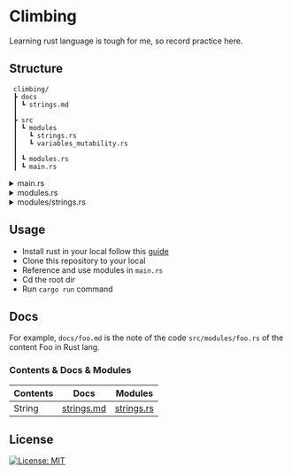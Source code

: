 # Climbing
Learning rust language is tough for me, so record practice here.

## Structure
```
 climbing/
 ┣ docs
 ┃ ┗ strings.md
 ┃
 ┣ src
 ┃ ┗ modules
 ┃   ┗ strings.rs
 ┃   ┗ variables_mutability.rs
 ┃
 ┃ ┗ modules.rs
 ┃ ┗ main.rs
```

<details>
 <summary>main.rs</summary>
 
 ```
mod modules;

use modules::strings::qstring;

fn main() {
    let quote = qstring("Learning rust language is tough for me, so record practice here");

    println!("{}", quote);
}
...
```
</details>

<details>
 <summary>modules.rs</summary>
 
```
pub mod strings;

...
```
</details>

<details>
 <summary>modules/strings.rs</summary>
 
```
/// Create String from &str directly

pub fn qstring(str: &str) -> String {
    String::from(str)
}

...
```
</details>

## Usage

- Install rust in your local follow this [guide](https://www.rust-lang.org/tools/install)
- Clone this repository to your local
- Reference and use modules in `main.rs`
- Cd the root dir
- Run `cargo run` command

## Docs
For example, `docs/foo.md` is the note of the code `src/modules/foo.rs` of the content Foo in Rust lang.
### **Contents** & **Docs** & **Modules**
| Contents | Docs | Modules |
| --- | --- | --- |
| String | [strings.md](docs/strings.md) | [strings.rs](src/modules/strings.rs) |


## License
[![License: MIT](https://img.shields.io/badge/License-MIT-yellow.svg)](https://github.com/deranson/climbing/blob/main/LICENSE)
